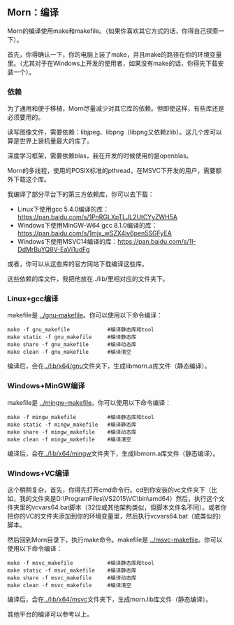 ## Morn：编译

Morn的编译使用make和makefile。（如果你喜欢其它方式的话，你得自己探索一下）。

首先，你得确认一下，你的电脑上装了make，并且make的路径在你的环境变量里。（尤其对于在Windows上开发的使用者，如果没有make的话，你得先下载安装一个）。



### 依赖

为了通用和便于移植，Morn尽量减少对其它库的依赖。但即使这样，有些库还是必须要用的。

读写图像文件，需要依赖：libjpeg、libpng（libpng又依赖zlib）。这几个库可以算是世界上装机量最大的库了。

深度学习框架，需要依赖blas，我在开发的时候使用的是openblas。

Morn的多线程，使用的POSIX标准的pthread，在MSVC下开发的用户，需要额外下载这个库。

我编译了部分平台下的第三方依赖库，你可以去下载：

* Linux下使用gcc  5.4.0编译的库：https://pan.baidu.com/s/1PnRGLXpTLJL2UtCYyZWH5A
* Windows下使用MinGW-W64 gcc 8.1.0编译的库：https://pan.baidu.com/s/1mjx_wSZX4iv6pen5SGFyEA
* Windows下使用MSVC14编译的库：https://pan.baidu.com/s/1I-DdMrBuYQ8V-EaVi1udFg

或者，你可以从这些库的官方网站下载编译这些库。

这些依赖的库文件，我把他放在../lib/里相对应的文件夹下。



### Linux+gcc编译

makefile是 [../gnu-makefile](../gnu-makefile)。你可以使用以下命令编译：

```
make -f gnu_makefile     		#编译静态库和tool
make static -f gnu_makefile		#编译静态库
make share -f gnu_makefile		#编译动态库
make clean -f gnu_makefile		#编译清空
```

编译后，会在[../lib/x64/gnu]()文件夹下，生成libmorn.a库文件（静态编译）。



### Windows+MinGW编译

makefile是 [../mingw-makefile](../mingw-makefile)。你可以使用以下命令编译：

```
make -f mingw_makefile     		#编译静态库和tool
make static -f mingw_makefile	#编译静态库
make share -f mingw_makefile	#编译动态库
make clean -f mingw_makefile	#编译清空
```

编译后，会在[../lib/x64/mingw]()文件夹下，生成libmorn.a库文件（静态编译）。



### Windows+VC编译

这个稍稍复杂，首先，你得先打开cmd命令行。cd到你安装的vc文件夹下（比如，我的文件夹是D:\ProgramFiles\VS2015\VC\bin\amd64）然后，执行这个文件夹里的vcvars64.bat脚本（32位或其他架构类似，但脚本文件名不同）。或者你把你的VC的文件夹添加到你的环境变量里，然后执行vcvars64.bat（或类似的）脚本。

然后回到Morn目录下，执行make命令。makefile是 [../msvc-makefile](../msvc-makefile)。你可以使用以下命令编译：

```
make -f msvc_makefile     		#编译静态库和tool
make static -f msvc_makefile	#编译静态库
make share -f msvc_makefile		#编译动态库
make clean -f msvc_makefile		#编译清空
```

编译后，会在[../lib/x64/msvc]()文件夹下，生成morn.lib库文件（静态编译）。



其他平台的编译可以参考以上。